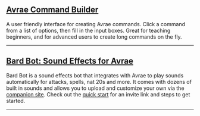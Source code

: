 ## <a href="https://avrae-ui.netlify.app/" target="_blank">Avrae Command Builder</a>

A user friendly interface for creating Avrae commands. Click a command from a list of options, then fill in the input boxes. Great for teaching beginners, and for advanced users to create long commands on the fly.

---

## <a href="https://discorddungeon.com/" target="_blank">Bard Bot: Sound Effects for Avrae</a>

Bard Bot is a sound effects bot that integrates with Avrae to play sounds automatically for attacks, spells, nat 20s and more. It comes with dozens of built in sounds and allows you to upload and customize your own via the [companion site](https://discorddungeon.com/). Check out the [quick start](https://discorddungeon.com/docs/quick-start) for an invite link and steps to get started.

---
